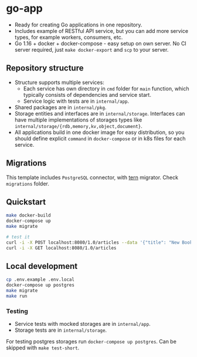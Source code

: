 # go-app

* Ready for creating Go applications in one repository.
* Includes example of RESTful API service, but you can add more service types, for example workers, consumers, etc.
* Go 1.16 + docker + docker-compose - easy setup on own server. No CI server required, just `make docker-export` and `scp` to your server.

## Repository structure

* Structure supports multiple services:
    * Each service has own directory in `cmd` folder for `main` function, which typically consists of dependencies and service start.
    * Service logic with tests are in `internal/app`.
* Shared packages are in `internal/pkg`.
* Storage entities and interfaces are in `internal/storage`. Interfaces can have multiple implementations of storages types like `internal/storage/{rdb,memory,kv,object,document}`.
* All applications build in one docker image for easy distribution, so you should define explicit `command` in `docker-compose` or in k8s files for each service.

## Migrations

This template includes `PostgreSQL` connector, with [tern](https://github.com/jackc/tern) migrator. Check `migrations` folder.

## Quickstart

```bash
make docker-build
docker-compose up
make migrate

# test it
curl -i -X POST localhost:8080/1.0/articles --data '{"title": "New Book", "slug": "new-book"}'
curl -i -X GET localhost:8080/1.0/articles
```

## Local development

```bash
cp .env.example .env.local
docker-compose up postgres
make migrate
make run
```

### Testing

* Service tests with mocked storages are in `internal/app`.
* Storage tests are in `internal/storage`.

For testing postgres storages run `docker-compose up postgres`. Can be skipped with `make test-short`.
